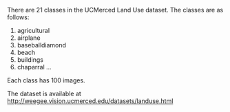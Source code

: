 There are 21 classes in the UCMerced Land Use dataset. The classes are as follows:
1. agricultural
2. airplane
3. baseballdiamond
4. beach
5. buildings
6. chaparral
...

Each class has 100 images.

The dataset is available at http://weegee.vision.ucmerced.edu/datasets/landuse.html
